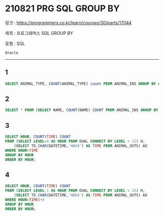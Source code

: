 # 210821 PRG SQL GROUP BY

링크 : https://programmers.co.kr/learn/courses/30/parts/17044

제목 : 프로그래머스 SQL GROUP BY

유형 : SQL

`Oracle`

---

## 1

```sql
SELECT ANIMAL_TYPE, COUNT(ANIMAL_TYPE) count FROM ANIMAL_INS GROUP BY ANIMAL_TYPE ORDER BY ANIMAL_TYPE;
```



## 2

```sql
SELECT * FROM (SELECT NAME, COUNT(NAME) COUNT FROM ANIMAL_INS GROUP BY NAME ORDER BY NAME) WHERE COUNT>1;
```



## 3

```sql
SELECT HOUR, COUNT(TIME) COUNT
FROM (SELECT LEVEL+8 AS HOUR FROM DUAL CONNECT BY LEVEL < 12) H,
    (SELECT TO_CHAR(DATETIME,'HH24') AS TIME FROM ANIMAL_OUTS) AO
WHERE HOUR=TIME
GROUP BY HOUR
ORDER BY HOUR;
```



## 4

```sql
SELECT HOUR, COUNT(TIME) COUNT
FROM (SELECT LEVEL-1 AS HOUR FROM DUAL CONNECT BY LEVEL < 25) H,
    (SELECT TO_CHAR(DATETIME,'HH24') AS TIME FROM ANIMAL_OUTS) AO
WHERE HOUR=TIME(+)
GROUP BY HOUR
ORDER BY HOUR;
```

